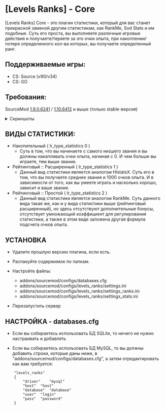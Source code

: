 [Levels Ranks] - Core
===========================

[Levels Ranks] Core - это плагин статистики, который для вас станет прекрасной заменой другим статистикам, как RankMe, Sod Stats и им подобные. Суть его проста, вы выполняете различные игровые действия и получаете/теряете за это очки опыта, при накоплении/потере определенного кол-ва которых, вы получаете определенный ранг.

Поддерживаемые игры:
--------------------
- CS: Source (v90/v34)
- CS: GO

Требования:
-----------
SourceMod <a href="//sourcemod.net/downloads.php?branch=stable">1.9.0.6241</a> / <a href="//sourcemod.net/downloads.php?branch=dev">1.10.6412</a> и выше (только stable-версия)


<details><summary>Скриншоты</summary>
<p>
	<a href="//levels-ranks.ru/content/core/MainMenu.jpg"><img src="https://levels-ranks.ru/content/core/MainMenu.jpg"/></a>
	<a href="//levels-ranks.ru/content/core/MenuMyStats.jpg"><img src="https://levels-ranks.ru/content/core/MenuMyStats.jpg"/></a>
	<a href="//levels-ranks.ru/content/core/MenuMySession.jpg"><img src="https://levels-ranks.ru/content/core/MenuMySession.jpg"/></a>
	<a href="//levels-ranks.ru/content/core/MenuResetStats.jpg"><img src="https://levels-ranks.ru/content/core/MenuResetStats.jpg"/></a>
	<a href="//levels-ranks.ru/content/core/MemuInventory.jpg"><img src="https://levels-ranks.ru/content/core/MemuInventory.jpg"/></a>
	<a href="//levels-ranks.ru/content/core/MenuTop.jpg"><img src="https://levels-ranks.ru/content/core/MenuTop.jpg"/></a>
	<a href="//levels-ranks.ru/content/core/MenuTop.jpg"><img src="https://levels-ranks.ru/content/core/MenuTopPoints.jpg"/></a>
	<a href="//levels-ranks.ru/content/core/MenuTop.jpg"><img src="https://levels-ranks.ru/content/core/MenuTopActivity.jpg"/></a>
	<a href="//levels-ranks.ru/content/core/MenuTop.jpg"><img src="https://levels-ranks.ru/content/core/MenuRanks.jpg"/></a>
	<a href="//levels-ranks.ru/content/core/ChatRankStats.jpg"><img src="https://levels-ranks.ru/content/core/ChatRankStats.jpg"/></a>
</p>
</details>

ВИДЫ СТАТИСТИКИ:
----------------

- Накопительный ( lr_type_statistics 0 )
	- Суть в том, что вы начинаете с самого низшего звания и вы должны накапливать очки опыта, начиная с 0. И чем больше вы играете, тем выше звание.
​
- Рейтинговый :: Расширенный ( lr_type_statistics 1 )
	- Данный вид статистики является аналогом HlstatsX. Суть его в том, что вы получаете среднее звание и 1000 очков опыта. И в зависимости от того, как вы умеете играть и насколько хорошо, зависит и ваше звание.
​
- Рейтинговый :: Простой ( lr_type_statistics 2 )
	- Данный вид статистики является аналогом RankMe. Суть данного вида такая же, как и у вида статистики выше (рейтинговый расширенный), но здесь отсутствуют дополнительные бонусы, отсутствует умножающий коэффициент для регулирования статистики, а также в этом виде заложена другая формула подсчета очков опыта.

УСТАНОВКА
---------

- Удалите прошлую версию плагина, если есть.

- Распакуйте содержимое по папкам.

- Настройте файлы:
	- addons/sourcemod/configs/databases.cfg
	- addons/sourcemod/configs/levels_ranks/settings.ini
	- addons/sourcemod/configs/levels_ranks/settings_ranks.ini
	- addons/sourcemod/configs/levels_ranks/settings_stats.ini​
	
- Перезапустить сервер

НАСТРОЙКА - databases.cfg
-------------------------

- Если вы собираетесь использовать БД SQLite, то ничего не нужно настраивать и добавлять

- Если вы собираетесь использовать БД MySQL, то вы должны добавить строки, которые даны ниже, в "addons/sourcemod/configs/databases.cfg", а затем отредактировать как вам требуется:

```
	"levels_ranks"
	{
		"driver"	"mysql" 
		"host"	"host" 
		"database"	"database" 
		"user"	"login" 
		"pass"	"password"
	}
```
